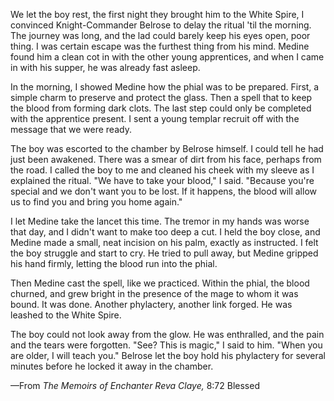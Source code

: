 We let the boy rest, the first night they brought him to the White Spire, I convinced Knight-Commander Belrose to delay the ritual 'til the morning. The journey was long, and the lad could barely keep his eyes open, poor thing. I was certain escape was the furthest thing from his mind. Medine found him a clean cot in with the other young apprentices, and when I came in with his supper, he was already fast asleep.

In the morning, I showed Medine how the phial was to be prepared. First, a simple charm to preserve and protect the glass. Then a spell that to keep the blood from forming dark clots. The last step could only be completed with the apprentice present. I sent a young templar recruit off with the message that we were ready.

The boy was escorted to the chamber by Belrose himself. I could tell he had just been awakened. There was a smear of dirt from his face, perhaps from the road. I called the boy to me and cleaned his cheek with my sleeve as I explained the ritual. "We have to take your blood," I said. "Because you're special and we don't want you to be lost. If it happens, the blood will allow us to find you and bring you home again."

I let Medine take the lancet this time. The tremor in my hands was worse that day, and I didn't want to make too deep a cut. I held the boy close, and Medine made a small, neat incision on his palm, exactly as instructed. I felt the boy struggle and start to cry. He tried to pull away, but Medine gripped his hand firmly, letting the blood run into the phial.

Then Medine cast the spell, like we practiced. Within the phial, the blood churned, and grew bright in the presence of the mage to whom it was bound. It was done. Another phylactery, another link forged. He was leashed to the White Spire.

The boy could not look away from the glow. He was enthralled, and the pain and the tears were forgotten. "See? This is magic," I said to him. "When you are older, I will teach you." Belrose let the boy hold his phylactery for several minutes before he locked it away in the chamber.

—From <i> The Memoirs of Enchanter Reva Claye, </i> 8:72 Blessed
